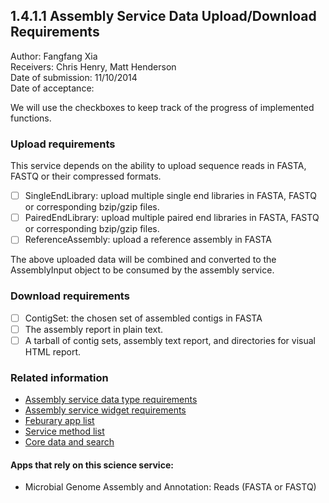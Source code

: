 1.4.1.1 Assembly Service Data Upload/Download Requirements
------------------------------------------------------------------------------

Author: Fangfang Xia  
Receivers: Chris Henry, Matt Henderson  
Date of submission: 11/10/2014  
Date of acceptance:   

We will use the checkboxes to keep track of the progress of implemented functions.

### Upload requirements

This service depends on the ability to upload sequence reads in FASTA, FASTQ or their compressed formats.

- [ ] SingleEndLibrary: upload multiple single end libraries in FASTA, FASTQ or corresponding bzip/gzip files.
- [ ] PairedEndLibrary: upload multiple paired end libraries in FASTA, FASTQ or corresponding bzip/gzip files.
- [ ] ReferenceAssembly: upload a reference assembly in FASTA

The above uploaded data will be combined and converted to the
AssemblyInput object to be consumed by the assembly service.

### Download requirements

- [ ] ContigSet: the chosen set of assembled contigs in FASTA
- [ ] The assembly report in plain text.
- [ ] A tarball of contig sets, assembly text report, and directories for visual HTML report. 

### Related information

- [Assembly service data type requirements](https://github.com/levinas/WBS-Science-Service-Deliverables/blob/master/1.4.1.1-Assembly-Service-Data-Type-Requirements.md)
- [Assembly service widget requirements](https://github.com/levinas/WBS-Science-Service-Deliverables/blob/master/1.4.1.1-Assembly-Service-Widget-Requirements.md)
- [Feburary app list](https://docs.google.com/spreadsheets/d/1jIyMrAnG1GJP6i0qgFmah9cM51BpcpvC-SAmPaJArM4/edit#gid=0)
- [Service method list](https://docs.google.com/spreadsheets/d/1XeYR-ZFsldHVB7I8yPkP-aGPlzXqY7cU1gTArRXZs78/edit?usp=sharing)
- [Core data and search](https://docs.google.com/spreadsheets/d/1auAfLVc1ogs6SBOIAqCp6GG8gUr19b-gW2VqSBAA7jo/edit#gid=940808100)

#### Apps that rely on this science service:

- Microbial Genome Assembly and Annotation: Reads (FASTA or FASTQ)

